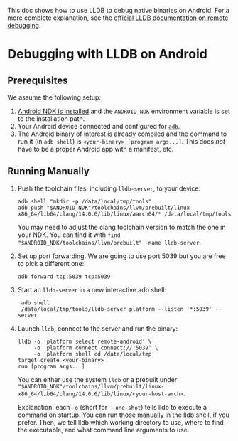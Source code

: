 This doc shows how to use LLDB to debug native binaries on Android. For a more
complete explanation, see the
[official LLDB documentation on remote debugging](https://lldb.llvm.org/use/remote.html).

# Debugging with LLDB on Android

## Prerequisites

We assume the following setup:

1. [Android NDK is installed](https://developer.android.com/ndk/downloads) and
   the `ANDROID_NDK` environment variable is set to the installation path.
1. Your Android device connected and configured for
   [`adb`](https://developer.android.com/studio/command-line/adb).
1. The Android binary of interest is already compiled and the command to run it
   (in `adb shell`) is `<your-binary> [program args...]`. This does *not* have
   to be a proper Android app with a manifest, etc.

## Running Manually

1. Push the toolchain files, including `lldb-server`, to your device:

   ```shell
   adb shell "mkdir -p /data/local/tmp/tools"
   adb push "$ANDROID_NDK"/toolchains/llvm/prebuilt/linux-x86_64/lib64/clang/14.0.6/lib/linux/aarch64/* /data/local/tmp/tools
   ```

   You may need to adjust the clang toolchain version to match the one in your
   NDK. You can find it with
   `find "$ANDROID_NDK/toolchains/llvm/prebuilt" -name lldb-server`.

1. Set up port forwarding. We are going to use port 5039 but you are free to
   pick a different one:

   ```shell
   adb forward tcp:5039 tcp:5039
   ```

1. Start an `lldb-server` in a new interactive adb shell:

   ```shell
    adb shell
    /data/local/tmp/tools/lldb-server platform --listen '*:5039' --server
   ```

1. Launch `lldb`, connect to the server and run the binary:

   ```shell
   lldb -o 'platform select remote-android' \
        -o 'platform connect connect://:5039' \
        -o 'platform shell cd /data/local/tmp'
   target create <your-binary>
   run [program args...]
   ```

   You can either use the system `lldb` or a prebuilt under `"$ANDROID_NDK"/toolchains/llvm/prebuilt/linux-x86_64/lib64/clang/14.0.6/lib/linux/<your-host-arch>`.

   Explanation: each `-o` (short for `--one-shot`) tells lldb to execute a
   command on startup. You can run those manually in the lldb shell, if you
   prefer. Then, we tell lldb which working directory to use, where to find the
   executable, and what command line arguments to use.
